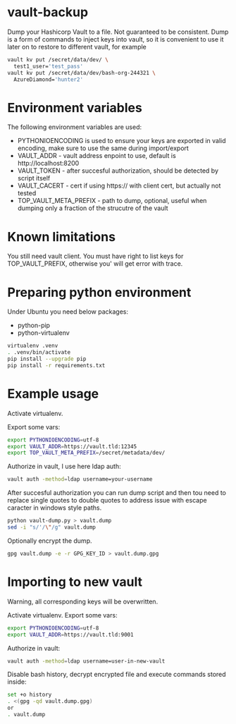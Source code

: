 # vault-backup

Dump your Hashicorp Vault to a file. Not guaranteed to be consistent.
Dump is a form of commands to inject keys into vault, so it is convenient to
use it later on to restore to different vault, for example

```bash
vault kv put /secret/data/dev/ \
  test1_user='test_pass'
vault kv put /secret/data/dev/bash-org-244321 \
  AzureDiamond='hunter2'
```

# Environment variables

The following environment variables are used:
 - PYTHONIOENCODING is used to ensure your keys are exported in valid encoding, make sure to use the same during import/export
 - VAULT_ADDR - vault address enpoint to use, default is http://localhost:8200
 - VAULT_TOKEN - after succesful authorization, should be detected by script itself
 - VAULT_CACERT - cert if using https:// with client cert, but actually not tested
 - TOP_VAULT_META_PREFIX - path to dump, optional, useful when dumping only a fraction of the strucutre of the vault

# Known limitations

You still need vault client.
You must have right to list keys for TOP_VAULT_PREFIX, otherwise you' will get error with trace.

# Preparing python environment

Under Ubuntu you need below packages:

* python-pip
* python-virtualenv

```bash
virtualenv .venv
. .venv/bin/activate
pip install --upgrade pip
pip install -r requirements.txt
```

# Example usage
Activate virtualenv.

Export some vars:

```bash
export PYTHONIOENCODING=utf-8
export VAULT_ADDR=https://vault.tld:12345
export TOP_VAULT_META_PREFIX=/secret/metadata/dev/
```

Authorize in vault, I use here ldap auth:

```bash
vault auth -method=ldap username=your-username
```

After succesful authorization you can run dump script and then tou need to replace single quotes to double quotes
to address issue with escape caracter in windows style paths.
```bash
python vault-dump.py > vault.dump
sed -i "s/'/\"/g" vault.dump
```
Optionally encrypt the dump.
```bash
gpg vault.dump -e -r GPG_KEY_ID > vault.dump.gpg

```


# Importing to new vault

Warning, all corresponding keys will be overwritten.

Activate virtualenv.
Export some vars:

```bash
export PYTHONIOENCODING=utf-8
export VAULT_ADDR=https://vault.tld:9001
```

Authorize in vault:

```bash
vault auth -method=ldap username=user-in-new-vault
```

Disable bash history, decrypt encrypted file and execute commands stored inside:

```bash
set +o history
. <(gpg -qd vault.dump.gpg)
or
. vault.dump
```
